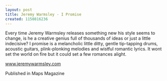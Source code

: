 ```yaml
---
layout: post
title: Jeremy Warmsley - I Promise
created: 1150816236
---
```

Every time Jeremy Warmsley releases something new his style seems to change, is he a creative genius full of thousands of ideas or just a little indecisive? I promise is a melancholic little ditty, gentle tip-tapping drums, acoustic guitars, plink-plonking melodies and wistful romantic lyrics. It wont set the world on fire but it could set a few romances alight.<p><a href='http://www.jeremywarmsley.com' target='_blank'>www.jeremywarmsley.com</a>
<p>Published in Maps Magazine</p>
